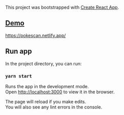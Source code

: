 This project was bootstrapped with [Create React App](https://github.com/facebook/create-react-app).

## [Demo](https://pokescan.netlify.app/)

https://pokescan.netlify.app/

## Run app

In the project directory, you can run:

### `yarn start`

Runs the app in the development mode.<br />
Open [http://localhost:3000](http://localhost:3000) to view it in the browser.

The page will reload if you make edits.<br />
You will also see any lint errors in the console.
